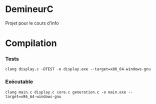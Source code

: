 # DemineurC
Projet pour le cours d'info

# Compilation
### Tests
`clang display.c -DTEST -o display.exe --target=x86_64-windows-gnu`

### Exécutable
`clang main.c display.c core.c generation.c -o main.exe --target=x86_64-windows-gnu`
